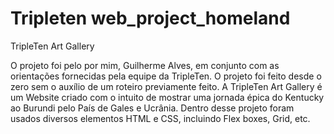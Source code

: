 # Tripleten web_project_homeland

TripleTen Art Gallery

O projeto foi pelo por mim, Guilherme Alves, em conjunto com as orientações fornecidas pela equipe da TripleTen. O projeto foi feito desde o zero sem o auxílio de um roteiro previamente feito. A TripleTen Art Gallery é um Website criado com o intuito de mostrar uma jornada épica do Kentucky ao Burundi pelo País de Gales e Ucrânia. Dentro desse projeto foram usados diversos elementos HTML e CSS, incluindo Flex boxes, Grid, etc.
